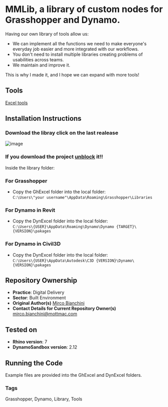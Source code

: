 # MMLib, a library of custom nodes for Grasshopper and Dynamo.
Having our own library of tools allow us:
* We can implement all the functions we need to make everyone's everyday job easier and more integrated with our workflows.
* You don't need to install multiple libraries creating problems of usabilities across teams.
* We maintain and improve it.

This is why I made it, and I hope we can expand with more tools!

## Tools 
[Excel tools](https://github.com/mottmacdonaldglobal/MMLib/blob/main/doc/ExcelTool.md)

## Installation Instructions
### Download the libray click on the last realease
![image](https://user-images.githubusercontent.com/57708659/136916906-179b1497-ef9d-42f9-9406-96d5dbda7352.png)
### If you download the project [unblock](https://winaero.com/how-to-unblock-files-downloaded-from-internet-in-windows-10/) it!!
Inside the library folder: <br/>
### For Grasshopper
* Copy the GhExcel folder into the local folder:<br/> 
``C:\Users\"your username"\AppData\Roaming\Grasshopper\Libraries``
### For Dynamo in Revit
* Copy the DynExcel folder into the local folder:<br/>
``C:\Users\{USER}\AppData\Roaming\Dynamo\Dynamo {TARGET}\{VERSION}\pakages``
### For Dynamo in Civil3D
* Copy the DynExcel folder into the local folder:<br/>
``C:\Users\{USER}\AppData\Autodesk\C3D {VERSION}\Dynamo\{VERSION}\pakages``

## Repository Ownership
* **Practice**: Digital Delivery
* **Sector**: Built Environment
* **Original Author(s)** [Mirco Bianchini](https://github.com/sonomirco)
* **Contact Details for Current Repository Owner(s)** mirco.bianchini@mottmac.com

## Tested on
* **Rhino version**: 7
* **DynamoSandbox version**: 2.12

## Running the Code
Example files are provided into the GhExcel and DynExcel folders.

### Tags 
Grasshopper, Dynamo, Library, Tools
